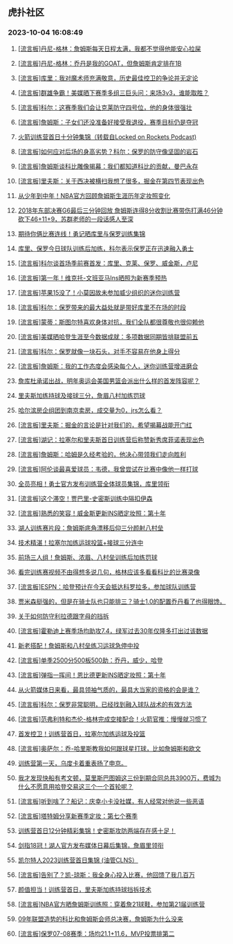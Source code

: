 ## 虎扑社区 
### 2023-10-04 16:08:49

1. [[流言板]丹尼-格林：詹姆斯每天日程太满，我都不觉得他能安心拉屎](https://bbs.hupu.com/62329922.html)

2. [[流言板]丹尼-格林：乔丹是我的GOAT，但詹姆斯肯定排在1B](https://bbs.hupu.com/62329718.html)

3. [[流言板]库里：我对魔术师充满敬意，历史最佳控卫的争论并无定论](https://bbs.hupu.com/62329115.html)

4. [[流言板]群雄争霸！美媒晒下赛季多组三巨头问：来场3v3，谁能取胜？](https://bbs.hupu.com/62328361.html)

5. [[流言板]科尔：这赛季我们会让克莱防守四号位，他的身体很强壮](https://bbs.hupu.com/62327366.html)

6. [[流言板]詹姆斯：子女们还没准备好接受我退役，赛季目标仍是夺冠](https://bbs.hupu.com/62328789.html)

7. [火箭训练营首日十分钟集锦（转载自Locked on Rockets Podcast)](https://bbs.hupu.com/62325916.html)

8. [[流言板]如何应对后场的身高劣势？科尔：保罗的防守像坚固的岩石](https://bbs.hupu.com/62328761.html)

9. [[流言板]詹姆斯谈科比雕像揭幕：我们都知道科比的贡献，曼巴永存](https://bbs.hupu.com/62328643.html)

10. [[流言板]里夫斯：关于西决被横扫我想了很多，掘金在第四节表现出色](https://bbs.hupu.com/62328418.html)

11. [从少年到中年！NBA官方回顾詹姆斯生涯历年定妆照变化](https://bbs.hupu.com/62326920.html)

12. [2018年东部决赛G6最后三分钟回放 詹姆斯连得8分收割比赛带伤打满46分钟砍下46+11+9，苏群老师的一段话感人至深](https://bbs.hupu.com/62328351.html)

13. [期待你俩比赛连线！勇记晒库里与保罗训练集锦](https://bbs.hupu.com/62326287.html)

14. [库里、保罗今日球队训练后加练，科尔表示保罗正在迅速融入勇士](https://bbs.hupu.com/62328669.html)

15. [[流言板]科尔谈首场季前赛首发：库里、克莱、保罗、威金斯，卢尼](https://bbs.hupu.com/62326109.html)

16. [[流言板]第一年！维克托-文班亚马Ins晒照为新赛季预热](https://bbs.hupu.com/62329087.html)

17. [[流言板]苹果15没了！小莫因故未参加威少组织的迷你训练营](https://bbs.hupu.com/62326129.html)

18. [[流言板]科尔：保罗带来的最大益处就是带好库里不在场的时段](https://bbs.hupu.com/62327556.html)

19. [[流言板]蒙蒂：斯图尔特喜欢身体对抗，我们全队都很尊敬也很仰赖他](https://bbs.hupu.com/62327385.html)

20. [[流言板]美媒晒哈登生涯至今数据成就：多项数据同期皆排联盟前五](https://bbs.hupu.com/62327337.html)

21. [[流言板]科尔：保罗就像一块石头，对手不容易在他身上得分](https://bbs.hupu.com/62327445.html)

22. [[流言板]詹姆斯：我的工作态度会感染每个人，迷你训练营增进磨合](https://bbs.hupu.com/62329357.html)

23. [詹库杜承诺出战，明年奥运会美国男篮会派出什么样的首发阵容呢？](https://bbs.hupu.com/62330578.html)

24. [里夫斯加练持球及接球三分，詹眉八村加练罚球](https://bbs.hupu.com/62328217.html)

25. [哈尔滨房企组团到南京卖房，成交量为0，jrs怎么看？](https://bbs.hupu.com/62328261.html)

26. [[流言板]里夫斯：掘金的言论是针对我们的，希望揭幕战能开门红](https://bbs.hupu.com/62328298.html)

27. [[流言板]湖记：拉塞尔和里夫斯首日训练营后称赞新秀席菲诺表现出色](https://bbs.hupu.com/62326271.html)

28. [[流言板]詹姆斯：哈姆是久经考验的，他决心带领我们走向胜利](https://bbs.hupu.com/62329457.html)

29. [[流言板]阿伦谈最喜爱球员：韦德，我曾尝试在比赛中像他一样打球](https://bbs.hupu.com/62330469.html)

30. [全员亮相！勇士官方发布训练营全体球员集锦，库里领衔](https://bbs.hupu.com/62327673.html)

31. [[流言板]这个滞空！贾巴里-史密斯训练中隔扣伊森](https://bbs.hupu.com/62326232.html)

32. [[流言板]熟悉的笑容！威金斯更新INS晒定妆照：第十年](https://bbs.hupu.com/62328377.html)

33. [湖人训练赛片段：詹姆斯底角漂移后仰三分颜射八村垒](https://bbs.hupu.com/62327807.html)

34. [技术精湛！拉塞尔加练运球投篮+接球三分连中](https://bbs.hupu.com/62328161.html)

35. [前场三人组！詹姆斯、浓眉、八村垒训练后加练罚球](https://bbs.hupu.com/62326594.html)

36. [看完训练赛视频不由得想多说几句，格林应该多看看科比的比赛录像](https://bbs.hupu.com/62328203.html)

37. [[流言板]ESPN：哈登预计在今天会抵达科罗拉多，参加球队训练营](https://bbs.hupu.com/62324633.html)

38. [贾米森挺强的，但是在骑士队也只能排三？骑士1.0的配置乔丹看了也得眼馋。](https://bbs.hupu.com/62330166.html)

39. [关于如何防守利拉德跟字母的挡拆](https://bbs.hupu.com/62329889.html)

40. [[流言板]霍勒迪上赛季场均助攻7.4，绿军过去30年仅隆多打出过该数据](https://bbs.hupu.com/62327147.html)

41. [新老搭配！詹姆斯和八村垒练习运球急停中投](https://bbs.hupu.com/62326570.html)

42. [[流言板]单季2500分500板500助：乔丹，威少，哈登](https://bbs.hupu.com/62327296.html)

43. [[流言板]弹指一挥间！恩比德更新INS晒定妆照：第十年](https://bbs.hupu.com/62326603.html)

44. [从火箭媒体日来看，最具领袖气质的，最具大当家的资格的会是谁？](https://bbs.hupu.com/62329874.html)

45. [[流言板]科尔：保罗非常聪明，已经找到融入球队战术的有效方法](https://bbs.hupu.com/62328873.html)

46. [[流言板]范弗利特和杰伦-格林完成空接配合！火箭官推：慢慢就习惯了](https://bbs.hupu.com/62326696.html)

47. [首发控卫！训练营首日，拉塞尔加练运球及投篮](https://bbs.hupu.com/62327243.html)

48. [[流言板]奥萨尔：乔-哈里斯教我如何跟球星打球，比如詹姆斯和欧文](https://bbs.hupu.com/62328363.html)

49. [训练营第一天，乌度卡着重表扬了申京。](https://bbs.hupu.com/62329901.html)

50. [我才发现快船有考文顿，莫里斯巴图姆这三份到期合同总共3900万，费城为什么不愿意用哈登交易这三个一个首轮呢？](https://bbs.hupu.com/62330121.html)

51. [[流言板]听到啥了？船记：庆幸小卡没社媒，有人经常对他说一些恶语](https://bbs.hupu.com/62326147.html)

52. [[流言板]塔特姆分享新赛季定妆：第七个赛季](https://bbs.hupu.com/62328329.html)

53. [训练营首日12分钟精彩集锦！史密斯攻防两端存在感十足！](https://bbs.hupu.com/62326437.html)

54. [剑指18冠！湖人官方发布媒体日幕后集锦，詹眉里领衔](https://bbs.hupu.com/62326765.html)

55. [凯尔特人2023训练营首日集锦 (油管CLNS）](https://bbs.hupu.com/62329693.html)

56. [[流言板]告别了？凯-琼斯：我全身心投入比赛，他回馈了我几百万](https://bbs.hupu.com/62328508.html)

57. [颜值担当！训练营首日，里夫斯加练持球挡拆技术](https://bbs.hupu.com/62326736.html)

58. [[流言板]NBA官方晒詹姆斯训练照：穿着詹21球鞋，参加第21届训练营](https://bbs.hupu.com/62327911.html)

59. [09年联盟造势的科比和詹姆斯会师总决赛，詹姆斯为什么没来](https://bbs.hupu.com/62330508.html)

60. [[流言板]保罗07-08赛季：场均21.1+11.6，MVP投票排第二](https://bbs.hupu.com/62327149.html)


